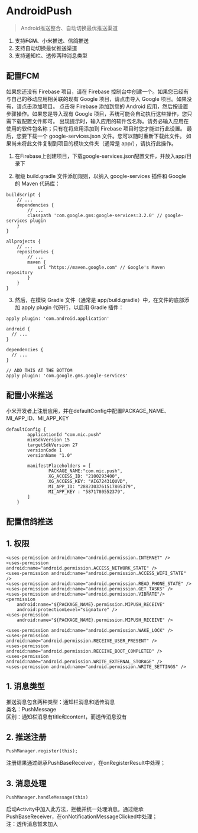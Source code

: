 # AndroidPush

> Android推送整合、自动切换最优推送渠道

1. 支持~~FCM~~、小米推送、信鸽推送  
2. 支持自动切换最优推送渠道  
3. 支持通知栏、透传两种消息类型  

## 配置FCM

如果您还没有 Firebase 项目，请在 Firebase 控制台中创建一个。如果您已经有与自己的移动应用相关联的现有 Google 项目，请点击导入 Google 项目。如果没有，请点击添加项目。
点击将 Firebase 添加到您的 Android 应用，然后按设置步骤操作。如果您是导入现有 Google 项目，系统可能会自动执行这些操作，您只需下载配置文件即可。
出现提示时，输入应用的软件包名称。请务必输入应用在使用的软件包名称；只有在将应用添加到 Firebase 项目时您才能进行此设置。
最后，您要下载一个 google-services.json 文件。您可以随时重新下载此文件。
如果尚未将此文件复制到项目的模块文件夹（通常是 app/），请执行此操作。

1. 在Firebase上创建项目，下载google-services.json配置文件，并放入app/目录下

2. 根级 build.gradle 文件添加规则，以纳入 google-services 插件和 Google 的 Maven 代码库：
```
buildscript {
    // ...
    dependencies {
        // ...
        classpath 'com.google.gms:google-services:3.2.0' // google-services plugin
    }
}

allprojects {
    // ...
    repositories {
        // ...
        maven {
            url "https://maven.google.com" // Google's Maven repository
        }
    }
}
```
3. 然后，在模块 Gradle 文件（通常是 app/build.gradle）中，在文件的底部添加 apply plugin 代码行，以启用 Gradle 插件：
```
apply plugin: 'com.android.application'

android {
  // ...
}

dependencies {
  // ...
}

// ADD THIS AT THE BOTTOM
apply plugin: 'com.google.gms.google-services'
```

## 配置小米推送

小米开发者上注册应用，并在defaultConfig中配置PACKAGE_NAME、MI_APP_ID、MI_APP_KEY

```
defaultConfig {
        applicationId "com.mic.push"
        minSdkVersion 15
        targetSdkVersion 27
        versionCode 1
        versionName "1.0"

        manifestPlaceholders = [
                PACKAGE_NAME:"com.mic.push",
                XG_ACCESS_ID: "2100293400",
                XG_ACCESS_KEY: "AIG72431QUVD",
                MI_APP_ID: "2882303761517805379",
                MI_APP_KEY : "5871780552379",
        ]
    }
```

## 配置信鸽推送



## 1. 权限
```
<uses-permission android:name="android.permission.INTERNET" />
<uses-permission android:name="android.permission.ACCESS_NETWORK_STATE" />
<uses-permission android:name="android.permission.ACCESS_WIFI_STATE" />
<uses-permission android:name="android.permission.READ_PHONE_STATE" />
<uses-permission android:name="android.permission.GET_TASKS" />
<uses-permission android:name="android.permission.VIBRATE"/>
<permission
    android:name="${PACKAGE_NAME}.permission.MIPUSH_RECEIVE"
    android:protectionLevel="signature" />
<uses-permission
    android:name="${PACKAGE_NAME}.permission.MIPUSH_RECEIVE" />

<uses-permission android:name="android.permission.WAKE_LOCK" />
<uses-permission android:name="android.permission.RECEIVE_USER_PRESENT" />
<uses-permission android:name="android.permission.RECEIVE_BOOT_COMPLETED" />
<uses-permission android:name="android.permission.WRITE_EXTERNAL_STORAGE" />
<uses-permission android:name="android.permission.WRITE_SETTINGS" />
```

## 1. 消息类型
推送消息包含两种类型：通知栏消息和透传消息  
类名：PushMessage  
区别：通知栏消息有title和content，而透传消息没有  

## 2. 推送注册
```
PushManager.register(this);
```
注册结果通过继承PushBaseReceiver，在onRegisterResult中处理；  

## 3. 消息处理
```
PushManager.handleMessage(this)
```
启动Activity中加入此方法，拦截并统一处理消息。通过继承PushBaseReceiver，在onNotificationMessageClicked中处理；  
注：透传消息暂未加入



